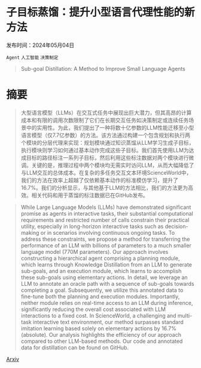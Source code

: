 # 子目标蒸馏：提升小型语言代理性能的新方法

发布时间：2024年05月04日

`Agent` `人工智能` `决策制定`

> Sub-goal Distillation: A Method to Improve Small Language Agents

# 摘要

> 大型语言模型（LLMs）在交互式任务中展现出巨大潜力，但其高昂的计算成本和有限的调用次数限制了它们在长期交互任务如决策制定或连续任务场景中的实用性。为此，我们提出了一种将数十亿参数的LLM性能迁移至小型语言模型（仅7.7亿参数）的方法。该方法通过构建一个包含规划和执行两个模块的分层代理来实现：规划模块通过知识蒸馏从LLM学习生成子目标，执行模块则学习如何通过基本动作完成这些子目标。我们首先使用LLM为达成目标的路径标注一系列子目标，然后利用这些标注数据对两个模块进行微调。关键的是，推理过程中两个模块均无需实时访问LLM，从而大幅降低了与LLM交互的总体成本。在复杂的多任务交互文本环境ScienceWorld中，我们的方法在效率上超越了仅依赖基本动作的标准模仿学习，提升了16.7%。我们的分析显示，与其他基于LLM的方法相比，我们的方法更为高效。相关代码和用于蒸馏的标注数据已在GitHub发布。

> While Large Language Models (LLMs) have demonstrated significant promise as agents in interactive tasks, their substantial computational requirements and restricted number of calls constrain their practical utility, especially in long-horizon interactive tasks such as decision-making or in scenarios involving continuous ongoing tasks. To address these constraints, we propose a method for transferring the performance of an LLM with billions of parameters to a much smaller language model (770M parameters). Our approach involves constructing a hierarchical agent comprising a planning module, which learns through Knowledge Distillation from an LLM to generate sub-goals, and an execution module, which learns to accomplish these sub-goals using elementary actions. In detail, we leverage an LLM to annotate an oracle path with a sequence of sub-goals towards completing a goal. Subsequently, we utilize this annotated data to fine-tune both the planning and execution modules. Importantly, neither module relies on real-time access to an LLM during inference, significantly reducing the overall cost associated with LLM interactions to a fixed cost. In ScienceWorld, a challenging and multi-task interactive text environment, our method surpasses standard imitation learning based solely on elementary actions by 16.7% (absolute). Our analysis highlights the efficiency of our approach compared to other LLM-based methods. Our code and annotated data for distillation can be found on GitHub.

[Arxiv](https://arxiv.org/abs/2405.02749)